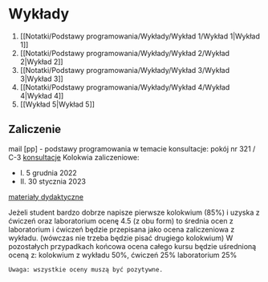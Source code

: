# Wykłady
1. [[Notatki/Podstawy programowania/Wykłady/Wykład 1/Wykład 1|Wykład 1]]
2. [[Notatki/Podstawy programowania/Wykłady/Wykład 2/Wykład 2|Wykład 2]]
3. [[Notatki/Podstawy programowania/Wykłady/Wykład 3/Wykład 3|Wykład 3]]
4. [[Notatki/Podstawy programowania/Wykłady/Wykład 4/Wykład 4|Wykład 4]]
5. [[Wykład 5|Wykład 5]]


## Zaliczenie
mail \[pp\] - podstawy programowania w temacie
konsultacje: pokój nr 321 / C-3 [konsultacje](prowadzący.eka.pwr.edu.pl) 
Kolokwia zaliczeniowe: 
- I. 5 grudnia 2022 
- II. 30 stycznia 2023

[materiały dydaktyczne](http://marek.piasecki.staff.iiar.pwr.edu.pl/dydaktyka)

Jeżeli student bardzo dobrze napisze pierwsze kolokwium (85%) i uzyska z ćwiczeń oraz laboratorium ocenę  4.5 (z obu form) to średnia ocen z laboratorium i ćwiczeń będzie przepisana jako ocena zaliczeniowa z wykładu. (wówczas nie trzeba będzie pisać drugiego kolokwium) W pozostałych przypadkach końcowa ocena całego kursu będzie uśrednioną oceną z: kolokwium z wykładu 50%, ćwiczeń 25% laboratorium 25% 

```ad-warning
Uwaga: wszystkie oceny muszą być pozytywne.
```
